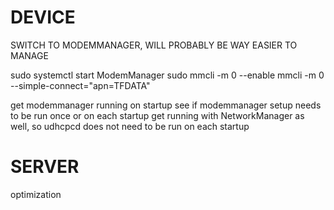 # DEVICE
SWITCH TO MODEMMANAGER, WILL PROBABLY BE WAY EASIER TO MANAGE

sudo systemctl start ModemManager
sudo mmcli -m 0 --enable
mmcli -m 0 --simple-connect="apn=TFDATA"

get modemmanager running on startup
see if modemmanager setup needs to be run once or on each startup
get running with NetworkManager as well, so udhcpcd does not need to be run on each startup

# SERVER
optimization